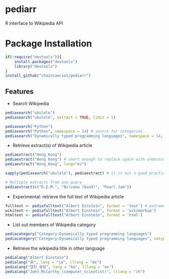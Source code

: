 # pediarr

R interface to Wikipedia API

# Package Installation

```r
if(!require("devtools")){
    install.packages("devtools")
    library("devtools")
}
install_github("chainsawriot/pediarr")
```

## Features

* Search Wikipedia

```r
pediasearch("ukulele")
pediasearch("ukulele", extract = TRUE, limit = 1)

pediasearch("Python")
pediasearch("Python", namespace = 14) # search for categories
pediasearch("Dynamically typed programming languages", namespace = 14, limit = 1)
```

* Retrieve extract(s) of Wikipedia article

```r
pediaextract("Hong_Kong")
pediaextract("Hong Kong") # smart enough to replace space with underscore
pediaextract("Hong_Kong", lang="es")

sapply(pediasearch("ukulele"), pediaextract) # it is not a good practice, use pediasearch("ukulele", extract = TRUE)

# Multiple extracts from one query
pediaextract(c("R.E.M.", "Nirvana (band)", "Pearl Jam"))
```

* Experimental: retrieve the full text of Wikipedia article

```r
fulltext <- pediafulltext("Albert Einstein", format = 'text') # extremely messy, need to cleanup
wikitext <- pediafulltext("Albert Einstein", format = 'wikimarkup')
htmltext <- pediafulltext("Albert Einstein", format = 'html')
```

* List out members of Wikipedia category

```r
pediacategory("Category:Dynamically typed programming languages")
pediacategory("Category:Dynamically typed programming languages", cmtype = 'page') # ignore subcat and files
```

* Retrieve the wikipedia title in other language

```r
pedialang("Albert Einstein")
pedialang("米", lang = "ja", lllang = "de")
pedialang("앨런_튜링", lang = "ko", lllang = "en")
pedialang("John_McCarthy_(computer_scientist)", lllang = "zh")
```